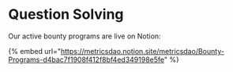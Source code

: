 # Question Solving

Our active bounty programs are live on Notion:

{% embed url="https://metricsdao.notion.site/metricsdao/Bounty-Programs-d4bac7f1908f412f8bf4ed349198e5fe" %}
